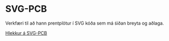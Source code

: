 # SVG-PCB

Verkfæri til að hann prentplötur í SVG kóða sem má śiðan breyta og aðlaga.

[Hlekkur á SVG-PCB](https://leomcelroy.com/svg-pcb-website/#/home)
